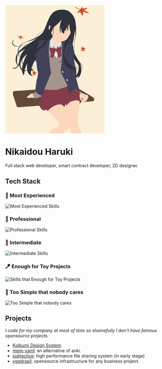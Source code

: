 <img src="./aki-haruki.svg" width="320px" />

# Nikaidou Haruki

Full stack web developer, smart contract developer, 2D designer.

## Tech Stack

### 👑 Most Experienced

![Most Experienced Skills](https://go-skill-icons.vercel.app/api/icons?i=rust,ts,react,solidjs,illustrator)

### 💎 Professional

![Professional Skills](https://go-skill-icons.vercel.app/api/icons?i=actix,nextjs,postgresql,svelte,astro,nixos,sass,tailwind,grpc,solidity&perline=7)

### 📖 Intermediate

![Intermediate Skills](https://go-skill-icons.vercel.app/api/icons?i=python,aftereffects,electron,kafka,php,c,cmake,jquery,hono,expressjs,figma,docker,redux,zustand,trpc,pytorch,rabbitmq,nginx,redis,mongodb,mariadb&titles=true&perline=10)

### 🪁 Enough for Toy Projects

![Skills that Enough for Toy Projects](https://go-skill-icons.vercel.app/api/icons?i=kubernetes,terraform,haskell,cpp,cmake,elixir,go,kotlin,firebase,supabase,p5js,elysia,matlab,fastapi,grafana,proxmox,java,nestjs,htmx,vue,laravel,dart,threejs&titles=true&perline=10)

### 🫥 Too Simple that nobody cares

![Too Simple that nobody cares](https://go-skill-icons.vercel.app/api/icons?i=git,vite,vitest,npm,pnpm,yarn,nodejs,bun,deno,html,css,js,vscode,markdown,sqlite,vercel,postman,regex&titles=true&perline=10)

## Projects

*I code for my company at most of time so shamefully I don't have famous opensource projects.*

- [Koibumi Design System](https://github.com/koibumi-design)
- [mem-yaml](https://github.com/haruki-nikaidou/mem-yaml): an alternative of anki.
- [subjective](https://github.com/koibumi-design/subjective): high performance file sharing system (in early stage)
- [yggdrasil](https://github.com/koibumi-design/yggdrasil): opensource infrastructure for any business project.